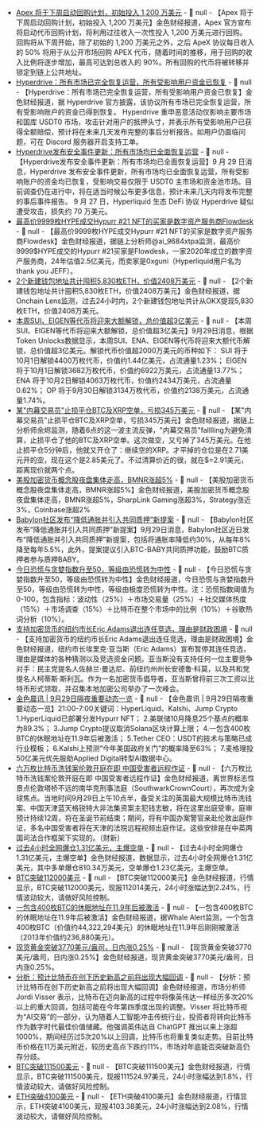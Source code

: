 - [Apex 将于下周启动回购计划，初始投入 1,200 万美元](https://x.com/OfficialApeXdex/status/1972294497930506548) - 📰 null - 【Apex 将于下周启动回购计划，初始投入 1,200 万美元】金色财经报道，Apex 官方宣布将启动代币回购计划，将利用过往收入一次性投入 1,200 万美元进行回购。 
回购将从下周开始，除了初始的 1,200 万美元之外，之后 ApeX 协议每日收入的 50% 将用于从公开市场回购 APEX 代币，随着时间的推移，用于回购的收入比例将逐步增加，最高可达到总收入的 90%。所有回购的代币将被转移并锁定到链上公共地址。
- [Hyperdrive：所有市场已完全恢复运营，所有受影响用户资金已恢复](https://x.com/hyperdrivedefi/status/1972458715354935611) - 📰 null - 【Hyperdrive：所有市场已完全恢复运营，所有受影响用户资金已恢复】金色财经报道，据 Hyperdrive 官方披露，该协议所有市场已完全恢复运营，所有受影响账户的资金已得到恢复。 
Hyperdrive 重申恶意活动仅影响主要市场和国库 USDT0 市场，攻击针对用户的抵押头寸，并表示所有受影响用户已获得全额赔偿，预计将在未来几天发布完整的事后分析报告。如用户仍面临问题，可在 Discord 服务器开启支持工单。
- [Hyperdrive发布安全事件更新：所有市场均已全面恢复运营]() - 📰 null - 【Hyperdrive发布安全事件更新：所有市场均已全面恢复运营】9 月 29 日消息，Hyperdrive 发布安全事件更新，所有市场均已全面恢复运营，所有受影响账户的资金均已恢复，受影响交易仅限于 USDT0 主市场和资金池市场。目前调查仍在进行中，将在适当时候公布更多信息，预计未来几天内将发布完整的事后事件报告。 
9 月 27 日，Hyperliquid 生态 DeFi 协议 Hyperdrive 疑似遭受攻击，损失约 70 万美元。
- [最高价9999枚HYPE成交Hypurr #21 NFT的买家是数字资产服务商Flowdesk](https://x.com/ai_9684xtpa/status/1972461648771416511) - 📰 null - 【最高价9999枚HYPE成交Hypurr #21 NFT的买家是数字资产服务商Flowdesk】金色财经报道，据链上分析师@ai_9684xtpa监测，最高价9999$HYPE成交的Hypurr #21买家是Flowdesk，一家2020年成立的数字资产服务商，24年估值2.5亿美元，而卖家是0xguni（Hyperliquid用户名为thank you JEFF）。
- [2个新建钱包地址共计囤积5,830枚ETH，价值2408万美元](https://x.com/OnchainLens/status/1972460975073996879) - 📰 null - 【2个新建钱包地址共计囤积5,830枚ETH，价值2408万美元】金色财经报道，据Onchain Lens监测，过去24小时内，2个新建钱包地址共计从OKX提现5,830枚ETH，价值2408万美元。
- [本周SUI、EIGEN等代币将迎来大额解锁，总价值超3亿美元](https://tokenomist.ai/) - 📰 null - 【本周SUI、EIGEN等代币将迎来大额解锁，总价值超3亿美元】9月29日消息，根据Token Unlocks数据显示，本周SUI、ENA、EIGEN等代币将迎来大额代币解锁，总价值超3亿美元。解锁代币价值超2000万美元的币种如下： 
SUI 将于10月1日解锁4400万枚代币，价值约1.44亿美元，占流通量1.23%； 
EIGEN 将于10月1日解锁3682万枚代币，价值约6922万美元，占流通量13.77%； 
ENA 将于10月2日解锁4063万枚代币，价值约2434万美元，占流通量0.62%； 
OP 将于9月30日解锁3134万枚代币，价值约2138万美元，占流通量1.74%。
- [某"内幕交易员"止损平仓BTC及XRP空单，亏损345万美元](https://x.com/EmberCN/status/1972454851683795014) - 📰 null - 【某"内幕交易员"止损平仓BTC及XRP空单，亏损345万美元】金色财经报道，据链上分析师余烬监测，随着6点的这一波主流反弹，"内幕交易员"falllling为避免清算，止损平仓了他的BTC及XRP空单。这次做空，又亏掉了345万美元。在他止损平仓5分钟后，他就又开仓了：继续空的XRP。才平掉的仓位是在2.71美元开的空，现在这个是2.85美元了。不过清算价近的很，就在$=2.91美元，距离现价就两个点。
- [美股加密货币概念股夜盘集体走高，BMNR涨超5%]() - 📰 null - 【美股加密货币概念股夜盘集体走高，BMNR涨超5%】金色财经报道，美股加密货币概念股夜盘集体走高，BMNR涨超5%，SharpLink Gaming涨超3%，Strategy涨近3%，Coinbase涨超2%
- [Babylon社区发布“降低通胀并引入共同质押”新提案](https://forum.babylon.foundation/t/inflation-reduction-and-the-introduction-of-co-staking/718) - 📰 null - 【Babylon社区发布“降低通胀并引入共同质押”新提案】9月29日消息，Babylon社区近日发布“降低通胀并引入共同质押”新提案，包括将通胀率降低约30%，从每年8%降至每年5.5%，此外，提案提议引入BTC-BABY共同质押功能，鼓励BTC质押者参与质押BABY。
- [今日恐慌与贪婪指数升至50，等级由恐慌转为中性](https://alternative.me/crypto/fear-and-greed-index/#google_vignette) - 📰 null - 【今日恐慌与贪婪指数升至50，等级由恐慌转为中性】金色财经报道，今日恐慌与贪婪指数升至50，等级由恐慌转为中性，等级由极度恐慌转为中性。注：恐慌指数阈值为0-100，包含指标：波动性（25%）＋市场交易量（25%）＋社交媒体热度（15%）＋市场调查（15%）＋比特币在整个市场中的比例（10%）＋谷歌热词分析（10%）。
- [支持加密货币的纽约市长Eric Adams退出连任竞选，理由是财政困境](https://www.theblock.co/post/372665/pro-crypto-nyc-mayor-eric-adams-drops-out-of-reelection-race-citing-finance-woes?utm_source=twitter&utm_medium=social) - 📰 null - 【支持加密货币的纽约市长Eric Adams退出连任竞选，理由是财政困境】金色财经报道，纽约市长埃里克·亚当斯（Eric Adams）宣布暂停其连任竞选，理由是媒体的各种猜测以及竞选资金问题。亚当斯没有支持任何一位主要竞争对手：民主党提名人佐赫兰·曼达尼、前纽约州州长安德鲁·科莫，以及共和党提名人柯蒂斯·斯利瓦。作为一名加密货币倡导者，亚当斯曾将前三次工资以比特币形式领取，并召集本地加密公司举办了一次峰会。
- [金色晨讯 | 9月29日隔夜重要动态一览]() - 📰 null - 【金色晨讯 | 9月29日隔夜重要动态一览】21:00-7:00关键词：HyperLiquid、Kalshi、Jump Crypto 
1.HyperLiquid已部署分发Hypurr NFT； 
2.美联储10月降息25个基点的概率为89.3%； 
3.Jump Crypto提议取消Solana区块计算上限； 
4.一包含400枚BTC的休眠地址在11.9年后被激活； 
5.Tether CEO：USDT的技术与策略已成行业模板； 
6.Kalshi上预测“今年美国政府关门”的概率降至63%； 
7.麦格理投50亿美元优先股助Applied Digital转型AI数据中心。
- [六万枚比特币洗钱案伦敦开庭在即 中国受害者远程作证]() - 📰 null - 【六万枚比特币洗钱案伦敦开庭在即 中国受害者远程作证】金色财经报道，离世界标志性景点伦敦塔桥不远的南华克刑事法庭（SouthwarkCrownCourt），再次成为全球焦点。当地时间9月29日上午10点半，备受关注的英国最大规模比特币洗钱案、中国天津蓝天格锐特大非法集资案主犯钱志敏，将在这里出庭受审。庭审预计持续12周，将在圣诞节前结束；期间，将有中国办案警官亲赴伦敦出庭作证，多名中国受害者将在天津的法院远程视频出庭作证。这些安排是在中英两国司法合作框架下实现的。（财新）
- [过去4小时全网爆仓1.31亿美元，主爆空单](https://www.coinglass.com/zh/LiquidationData) - 📰 null - 【过去4小时全网爆仓1.31亿美元，主爆空单】金色财经报道，数据显示，过去4小时全网爆仓1.31亿美元，其中多单爆仓810.34万美元，空单爆仓1.23亿美元，主爆空单。
- [BTC突破112000美元]() - 📰 null - 【BTC突破112000美元】金色财经报道，行情显示，BTC突破112000美元，现报112014美元，24小时涨幅达到2.24%，行情波动较大，请做好风险控制。
- [一包含400枚BTC的休眠地址在11.9年后被激活](https://x.com/whale_alert/status/1972421391019311113) - 📰 null - 【一包含400枚BTC的休眠地址在11.9年后被激活】金色财经报道，据Whale Alert监测，一个包含400枚BTC（价值约44,322,294美元）的休眠地址在11.9年后刚刚被激活（2013年价值约236,880美元）。
- [现货黄金突破3770美元/盎司，日内涨0.25%]() - 📰 null - 【现货黄金突破3770美元/盎司，日内涨0.25%】金色财经报道，现货黄金突破3770美元/盎司，日内涨0.25%。
- [分析：预计比特币在创下历史新高之前将出现大幅回调](https://cointelegraph.com/news/major-btc-corrections-before-all-time-high) - 📰 null - 【分析：预计比特币在创下历史新高之前将出现大幅回调】金色财经报道，市场分析师 Jordi Visser 表示，比特币在迈向新高的过程中将像英伟达一样经历多次20%以上的重大回调，包括可能在今年第四季度出现的调整。Visser 将比特币视为“AI交易”的一部分，认为随着人工智能冲击传统行业，投资者将转向比特币作为数字时代最佳价值储藏。他强调英伟达自 ChatGPT 推出以来上涨超1000%，期间经历过5次20%以上回调，比特币也将重复类似走势。目前比特币价格在11万美元附近，较历史高点下跌约11%，市场对年底能否突破新高仍存分歧。
- [BTC突破111500美元]() - 📰 null - 【BTC突破111500美元】金色财经报道，行情显示，BTC突破111500美元，现报111524.97美元，24小时涨幅达到1.8%，行情波动较大，请做好风险控制。
- [ETH突破4100美元]() - 📰 null - 【ETH突破4100美元】金色财经报道，行情显示，ETH突破4100美元，现报4103.38美元，24小时涨幅达到2.08%，行情波动较大，请做好风险控制。
